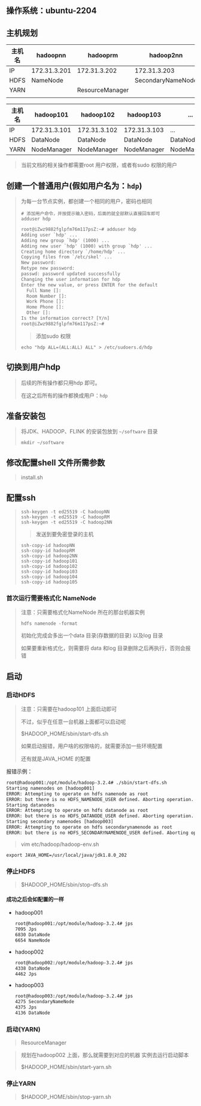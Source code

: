 ## 操作系统：ubuntu-2204



## 主机规划





| 主机名 | hadoopnn     | hadooprm        | hadoop2nn         |
| ------ | ------------ | --------------- | ----------------- |
| IP     | 172.31.3.201 | 172.31.3.202    | 172.31.3.203      |
| HDFS   | NameNode     |                 | SecondaryNameNode |
| YARN   |              | ResourceManager |                   |
|        |              |                 |                   |



| 主机名 | hadoop101    | hadoop102    | hadoop103    | ...         | hadoopxxx    |
| ------ | ------------ | ------------ | ------------ | ----------- | ------------ |
| IP     | 172.31.3.101 | 172.31.3.102 | 172.31.3.103 | ...         | 172.31.3.xxx |
| HDFS   | DataNode     | DataNode     | DataNode     | DataNode    | DataNode     |
| YARN   | NodeManager  | NodeManager  | NodeManager  | NodeManager | NodeManager  |



> 当前文档的相关操作都需要root 用户权限，或者有sudo 权限的用户

## 创建一个普通用户(假如用户名为：`hdp`)

> 为每一台节点实例，都创建一个相同的用户，密码也相同
>
> ```shell
> # 添加用户命令，并按提示输入密码，后面的就全部默认直接回车即可
> adduser hdp
> ```
>
> ```txt
> root@iZwz9882fglpfm76m117psZ:~# adduser hdp
> Adding user `hdp' ...
> Adding new group `hdp' (1000) ...
> Adding new user `hdp' (1000) with group `hdp' ...
> Creating home directory `/home/hdp' ...
> Copying files from `/etc/skel' ...
> New password: 
> Retype new password: 
> passwd: password updated successfully
> Changing the user information for hdp
> Enter the new value, or press ENTER for the default
> 	Full Name []: 
> 	Room Number []: 
> 	Work Phone []: 
> 	Home Phone []: 
> 	Other []: 
> Is the information correct? [Y/n] 
> root@iZwz9882fglpfm76m117psZ:~# 
> ```
>
> > 添加sudo 权限
>
> ```shell
> echo "hdp ALL=(ALL:ALL) ALL" > /etc/sudoers.d/hdp
> ```
>
> 



## 切换到用户hdp

> 后续的所有操作都只用hdp 即可。
>
> 在这之后所有的操作都换成用户：`hdp`



## 准备安装包

> 将JDK、HADOOP、FLINK 的安装包放到 `~/software` 目录 
>
> ```shell
> mkdir ~/software
> ```





## 修改配置shell 文件所需参数

> install.sh



## 配置ssh

> ```shell
> ssh-keygen -t ed25519 -C hadoopNN
> ssh-keygen -t ed25519 -C hadoopRM
> ssh-keygen -t ed25519 -C hadoop2NN
> ```
>
> > 发送到要免密登录的主机
>
> ```shell
> ssh-copy-id hadoopNN
> ssh-copy-id hadoopRM
> ssh-copy-id hadoop2NN
> ssh-copy-id hadoop101
> ssh-copy-id hadoop102
> ssh-copy-id hadoop103
> ssh-copy-id hadoop104
> ssh-copy-id hadoop105
> ```
>
> 



### 首次运行需要格式化 NameNode

> 注意：只需要格式化NameNode 所在的那台机器实例
>
> ```shell
> hdfs namenode -format
> ```
>
> 初始化完成会多出一个data 目录(存数据的目录) 以及log 目录
>
> 如果要重新格式化，则需要将 data 和log 目录删除之后再执行，否则会报错

## 启动

### 启动HDFS

> 注意：只需要在hadoop101 上面启动即可
>
> 不过，似乎在任意一台机器上面都可以启动呢
>
> $HADOOP_HOME/sbin/start-dfs.sh
>
> 如果启动报错，用户啥的权限啥的，就需要添加一些环境配置
>
> 还有就是JAVA_HOME 的配置

报错示例：

```txt
root@hadoop001:/opt/module/hadoop-3.2.4# ./sbin/start-dfs.sh 
Starting namenodes on [hadoop001]
ERROR: Attempting to operate on hdfs namenode as root
ERROR: but there is no HDFS_NAMENODE_USER defined. Aborting operation.
Starting datanodes
ERROR: Attempting to operate on hdfs datanode as root
ERROR: but there is no HDFS_DATANODE_USER defined. Aborting operation.
Starting secondary namenodes [hadoop003]
ERROR: Attempting to operate on hdfs secondarynamenode as root
ERROR: but there is no HDFS_SECONDARYNAMENODE_USER defined. Aborting operation.
```

> vim  etc/hadoop/hadoop-env.sh 

```shell
export JAVA_HOME=/usr/local/java/jdk1.8.0_202
```

### 停止HDFS

> $HADOOP_HOME/sbin/stop-dfs.sh

#### 成功之后会如配置的一样

- hadoop001

  ```txt
  root@hadoop001:/opt/module/hadoop-3.2.4# jps
  7095 Jps
  6830 DataNode
  6654 NameNode
  ```

- hadoop002

  ```txt
  root@hadoop002:/opt/module/hadoop-3.2.4# jps
  4338 DataNode
  4462 Jps
  ```

- hadoop003

  ```txt
  root@hadoop003:/opt/module/hadoop-3.2.4# jps
  4275 SecondaryNameNode
  4375 Jps
  4136 DataNode
  ```

### 启动(YARN)

>  ResourceManager

> 规划在hadoop002 上面，那么就需要到对应的机器 实例去运行启动脚本
>
> $HADOOP_HOME/sbin/start-yarn.sh

### 停止YARN

> $HADOOP_HOME/sbin/stop-yarn.sh
